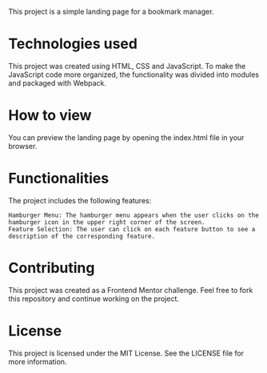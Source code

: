 This project is a simple landing page for a bookmark manager.

# Technologies used

This project was created using HTML, CSS and JavaScript. To make the JavaScript code more organized, the functionality was divided into modules and packaged with Webpack.

# How to view

You can preview the landing page by opening the index.html file in your browser.

# Functionalities

The project includes the following features:

    Hamburger Menu: The hamburger menu appears when the user clicks on the hamburger icon in the upper right corner of the screen.
    Feature Selection: The user can click on each feature button to see a description of the corresponding feature.
    
# Contributing

This project was created as a Frontend Mentor challenge. Feel free to fork this repository and continue working on the project.

# License

This project is licensed under the MIT License. See the LICENSE file for more information.
